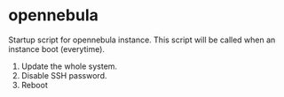 # opennebula
Startup script for opennebula instance. This script will be called when an instance boot (everytime).
1. Update the whole system.
2. Disable SSH password.
3. Reboot
